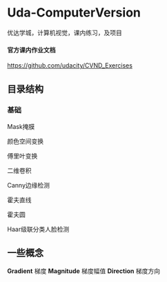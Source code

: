 # Uda-ComputerVersion
优达学城，计算机视觉，课内练习，及项目

#### 官方课内作业文档
https://github.com/udacity/CVND_Exercises

## 目录结构
### 基础
Mask掩膜

颜色空间变换

傅里叶变换

二维卷积

Canny边缘检测

霍夫直线

霍夫圆

Haar级联分类人脸检测

## 一些概念
**Gradient**  梯度
**Magnitude** 梯度幅值
**Direction** 梯度方向
